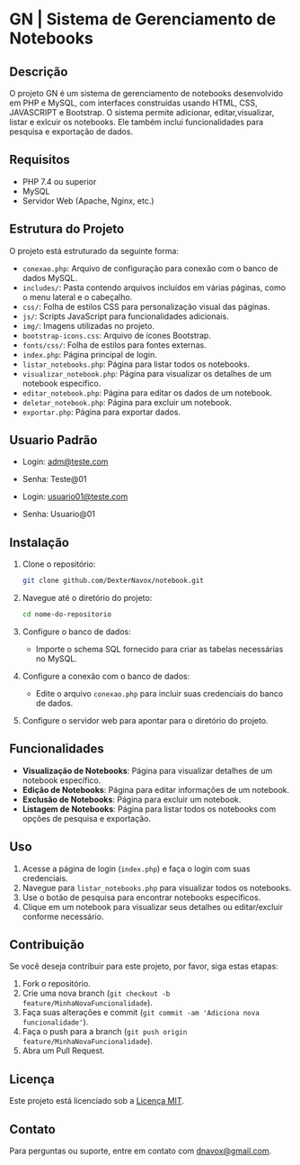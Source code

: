 # GN | Sistema de Gerenciamento de Notebooks

## Descrição

O projeto GN é um sistema de gerenciamento de notebooks desenvolvido em PHP e MySQL, com interfaces construídas usando HTML, CSS, JAVASCRIPT e Bootstrap. O sistema permite adicionar, editar,visualizar, listar e exlcuir os notebooks. Ele também inclui funcionalidades para pesquisa e exportação de dados.

## Requisitos

- PHP 7.4 ou superior
- MySQL
- Servidor Web (Apache, Nginx, etc.)

## Estrutura do Projeto

O projeto está estruturado da seguinte forma:

- `conexao.php`: Arquivo de configuração para conexão com o banco de dados MySQL.
- `includes/`: Pasta contendo arquivos incluídos em várias páginas, como o menu lateral e o cabeçalho.
- `css/`: Folha de estilos CSS para personalização visual das páginas.
- `js/`: Scripts JavaScript para funcionalidades adicionais.
- `img/`: Imagens utilizadas no projeto.
- `bootstrap-icons.css`: Arquivo de ícones Bootstrap.
- `fonts/css/`: Folha de estilos para fontes externas.
- `index.php`: Página principal de login.
- `listar_notebooks.php`: Página para listar todos os notebooks.
- `visualizar_notebook.php`: Página para visualizar os detalhes de um notebook específico.
- `editar_notebook.php`: Página para editar os dados de um notebook.
- `deletar_notebook.php`: Página para excluir um notebook.
- `exportar.php`: Página para exportar dados.

## Usuario Padrão
- Login: adm@teste.com
- Senha: Teste@01

- Login: usuario01@teste.com
- Senha: Usuario@01
## Instalação

1. Clone o repositório:

    ```bash
    git clone github.com/DexterNavox/notebook.git
    ```

2. Navegue até o diretório do projeto:

    ```bash
    cd nome-do-repositorio
    ```

3. Configure o banco de dados:
   - Importe o schema SQL fornecido para criar as tabelas necessárias no MySQL.

4. Configure a conexão com o banco de dados:
   - Edite o arquivo `conexao.php` para incluir suas credenciais do banco de dados.

5. Configure o servidor web para apontar para o diretório do projeto.

## Funcionalidades

- **Visualização de Notebooks**: Página para visualizar detalhes de um notebook específico.
- **Edição de Notebooks**: Página para editar informações de um notebook.
- **Exclusão de Notebooks**: Página para excluir um notebook.
- **Listagem de Notebooks**: Página para listar todos os notebooks com opções de pesquisa e exportação.

## Uso

1. Acesse a página de login (`index.php`) e faça o login com suas credenciais.
2. Navegue para `listar_notebooks.php` para visualizar todos os notebooks.
3. Use o botão de pesquisa para encontrar notebooks específicos.
4. Clique em um notebook para visualizar seus detalhes ou editar/excluir conforme necessário.

## Contribuição

Se você deseja contribuir para este projeto, por favor, siga estas etapas:

1. Fork o repositório.
2. Crie uma nova branch (`git checkout -b feature/MinhaNovaFuncionalidade`).
3. Faça suas alterações e commit (`git commit -am 'Adiciona nova funcionalidade'`).
4. Faça o push para a branch (`git push origin feature/MinhaNovaFuncionalidade`).
5. Abra um Pull Request.

## Licença

Este projeto está licenciado sob a [Licença MIT](LICENSE).

## Contato

Para perguntas ou suporte, entre em contato com [dnavox@gmail.com](mailto:seu-email@dominio.com).
